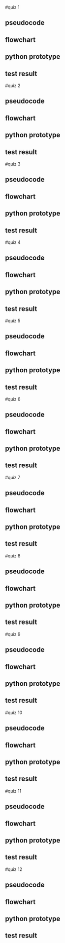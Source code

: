 #quiz 1

## pseudocode

## flowchart

## python prototype

## test result

#quiz 2

## pseudocode

## flowchart

## python prototype

## test result

#quiz 3

## pseudocode

## flowchart

## python prototype

## test result

#quiz 4

## pseudocode

## flowchart

## python prototype

## test result

#quiz 5

## pseudocode

## flowchart

## python prototype

## test result

#quiz 6

## pseudocode

## flowchart

## python prototype

## test result

#quiz 7

## pseudocode

## flowchart

## python prototype

## test result


#quiz 8

## pseudocode

## flowchart

## python prototype

## test result


#quiz 9

## pseudocode

## flowchart

## python prototype

## test result


#quiz 10

## pseudocode

## flowchart

## python prototype

## test result


#quiz 11

## pseudocode

## flowchart

## python prototype

## test result


#quiz 12

## pseudocode

## flowchart

## python prototype

## test result
